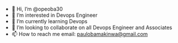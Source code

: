- 👋 Hi, I’m @opeoba30
- 👀 I’m interested in Devops Engineer
- 🌱 I’m currently learning Devops
- 💞️ I’m looking to collaborate on all Devops Engineer and Associates 
- 📫 How to reach me email: paulobamakinwa@gmail.com

<!---
opeoba30/opeoba30 is a ✨ special ✨ repository because its `README.md` (this file) appears on your GitHub profile.
You can click the Preview link to take a look at your changes.
--->
